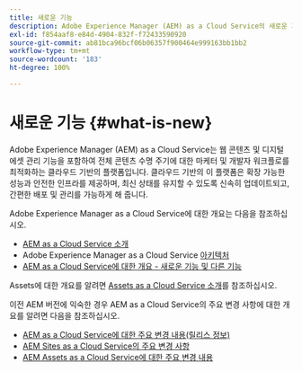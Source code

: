 ```yaml
---
title: 새로운 기능
description: Adobe Experience Manager (AEM) as a Cloud Service의 새로운 기능
exl-id: f854aaf8-e84d-4904-832f-f72433590920
source-git-commit: ab81bca96bcf06b06357f900464e999163bb1bb2
workflow-type: tm+mt
source-wordcount: '183'
ht-degree: 100%

---
```


# 새로운 기능 {#what-is-new}

<!-- For the pre-release of Adobe Experience Manager (AEM) as a Cloud Service everything is new. -->

Adobe Experience Manager (AEM) as a Cloud Service는 웹 콘텐츠 및 디지털 에셋 관리 기능을 포함하여 전체 콘텐츠 수명 주기에 대한 마케터 및 개발자 워크플로를 최적화하는 클라우드 기반의 플랫폼입니다. 클라우드 기반의 이 플랫폼은 확장 가능한 성능과 안전한 인프라를 제공하며, 최신 상태를 유지할 수 있도록 신속히 업데이트되고, 간편한 배포 및 관리를 가능하게 해 줍니다.

Adobe Experience Manager as a Cloud Service에 대한 개요는 다음을 참조하십시오.
* [AEM as a Cloud Service 소개](/help/overview/introduction.md)
* Adobe Experience Manager as a Cloud Service [아키텍처](/help/overview/architecture.md)
* [AEM as a Cloud Service에 대한 개요 - 새로운 기능 및 다른 기능](/help/overview/what-is-new-and-different.md)

<!-- Please link to introduction or what's new of Sites. -->

Assets에 대한 개요를 알려면 [Assets as a Cloud Service 소개](/help/assets/overview.md)를 참조하십시오.

이전 AEM 버전에 익숙한 경우 AEM as a Cloud Service의 주요 변경 사항에 대한 개요를 알려면 다음을 참조하십시오.

* [AEM as a Cloud Service에 대한 주요 변경 내용(릴리스 정보)](/help/release-notes/aem-cloud-changes.md)
* [AEM Sites as a Cloud Service의 주요 변경 사항](/help/sites-cloud/sites-cloud-changes.md)
* [AEM Assets as a Cloud Service에 대한 주요 변경 내용](/help/assets/assets-cloud-changes.md)
